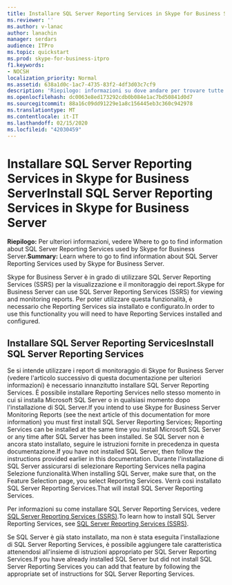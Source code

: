 ```yaml
---
title: Installare SQL Server Reporting Services in Skype for Business Server
ms.reviewer: ''
ms.author: v-lanac
author: lanachin
manager: serdars
audience: ITPro
ms.topic: quickstart
ms.prod: skype-for-business-itpro
f1.keywords:
- NOCSH
localization_priority: Normal
ms.assetid: 638a1d0c-1ac7-4735-83f2-4df3d03c7cf9
description: 'Riepilogo: informazioni su dove andare per trovare tutte le indicazioni su SQL Server Reporting Services utilizzato da Skype for Business Server.'
ms.openlocfilehash: dc0063e8ed173292cdb0b084e1ac7bd50841d0d7
ms.sourcegitcommit: 88a16c09dd91229e1a8c156445eb3c360c942978
ms.translationtype: MT
ms.contentlocale: it-IT
ms.lasthandoff: 02/15/2020
ms.locfileid: "42030459"
---
```

# <a name="install-sql-server-reporting-services-in-skype-for-business-server"></a><span data-ttu-id="e7f84-103">Installare SQL Server Reporting Services in Skype for Business Server</span><span class="sxs-lookup"><span data-stu-id="e7f84-103">Install SQL Server Reporting Services in Skype for Business Server</span></span> 
 
<span data-ttu-id="e7f84-104">**Riepilogo:** Per ulteriori informazioni, vedere Where to go to find information about SQL Server Reporting Services used by Skype for Business Server.</span><span class="sxs-lookup"><span data-stu-id="e7f84-104">**Summary:** Learn where to go to find information about SQL Server Reporting Services used by Skype for Business Server.</span></span>
  
<span data-ttu-id="e7f84-105">Skype for Business Server è in grado di utilizzare SQL Server Reporting Services (SSRS) per la visualizzazione e il monitoraggio dei report.</span><span class="sxs-lookup"><span data-stu-id="e7f84-105">Skype for Business Server can use SQL Server Reporting Services (SSRS) for viewing and monitoring reports.</span></span> <span data-ttu-id="e7f84-106">Per poter utilizzare questa funzionalità, è necessario che Reporting Services sia installato e configurato.</span><span class="sxs-lookup"><span data-stu-id="e7f84-106">In order to use this functionality you will need to have Reporting Services installed and configured.</span></span>
  
## <a name="install-sql-server-reporting-services"></a><span data-ttu-id="e7f84-107">Installare SQL Server Reporting Services</span><span class="sxs-lookup"><span data-stu-id="e7f84-107">Install SQL Server Reporting Services</span></span>

<span data-ttu-id="e7f84-108">Se si intende utilizzare i report di monitoraggio di Skype for Business Server (vedere l'articolo successivo di questa documentazione per ulteriori informazioni) è necessario innanzitutto installare SQL Server Reporting Services. È possibile installare Reporting Services nello stesso momento in cui si installa Microsoft SQL Server o in qualsiasi momento dopo l'installazione di SQL Server.</span><span class="sxs-lookup"><span data-stu-id="e7f84-108">If you intend to use Skype for Business Server Monitoring Reports (see the next article of this documentation for more information) you must first install SQL Server Reporting Services; Reporting Services can be installed at the same time you install Microsoft SQL Server or any time after SQL Server has been installed.</span></span> <span data-ttu-id="e7f84-109">Se SQL Server non è ancora stato installato, seguire le istruzioni fornite in precedenza in questa documentazione.</span><span class="sxs-lookup"><span data-stu-id="e7f84-109">If you have not installed SQL Server, then follow the instructions provided earlier in this documentation.</span></span> <span data-ttu-id="e7f84-110">Durante l'installazione di SQL Server assicurarsi di selezionare Reporting Services nella pagina Selezione funzionalità.</span><span class="sxs-lookup"><span data-stu-id="e7f84-110">When installing SQL Server, make sure that, on the Feature Selection page, you select Reporting Services.</span></span> <span data-ttu-id="e7f84-111">Verrà così installato SQL Server Reporting Services.</span><span class="sxs-lookup"><span data-stu-id="e7f84-111">That will install SQL Server Reporting Services.</span></span>
  
<span data-ttu-id="e7f84-112">Per informazioni su come installare SQL Server Reporting Services, vedere [SQL Server Reporting Services (SSRS)](https://technet.microsoft.com/library/ms159106.aspx).</span><span class="sxs-lookup"><span data-stu-id="e7f84-112">To learn how to install SQL Server Reporting Services, see [SQL Server Reporting Services (SSRS)](https://technet.microsoft.com/library/ms159106.aspx).</span></span>
  
<span data-ttu-id="e7f84-113">Se SQL Server è già stato installato, ma non è stata eseguita l'installazione di SQL Server Reporting Services, è possibile aggiungere tale caratteristica attenendosi all'insieme di istruzioni appropriato per SQL Server Reporting Services.</span><span class="sxs-lookup"><span data-stu-id="e7f84-113">If you have already installed SQL Server but did not install SQL Server Reporting Services you can add that feature by following the appropriate set of instructions for SQL Server Reporting Services.</span></span> 
  

